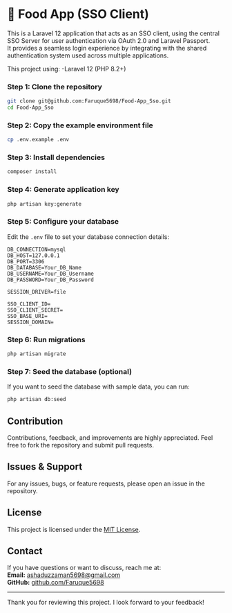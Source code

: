  # 🍔 Food App (SSO Client)

This is a Laravel 12 application that acts as an SSO client, using the central SSO Server for user authentication via OAuth 2.0 and Laravel Passport.  
It provides a seamless login experience by integrating with the shared authentication system used across multiple applications.

This project using:
-Laravel 12 (PHP 8.2+)

### Step 1: Clone the repository

```bash
git clone git@github.com:Faruque5698/Food-App_Sso.git
cd Food-App_Sso
```
### Step 2: Copy the example environment file

```bash
cp .env.example .env
```
### Step 3: Install dependencies

```bash
composer install
```
### Step 4: Generate application key

```bash
php artisan key:generate
```

### Step 5: Configure your database
Edit the `.env` file to set your database connection details:

```env
DB_CONNECTION=mysql
DB_HOST=127.0.0.1
DB_PORT=3306
DB_DATABASE=Your_DB_Name
DB_USERNAME=Your_DB_Username
DB_PASSWORD=Your_DB_Password

SESSION_DRIVER=file

SSO_CLIENT_ID=
SSO_CLIENT_SECRET=
SSO_BASE_URI=
SESSION_DOMAIN=
```

### Step 6: Run migrations

```bash
php artisan migrate
```

### Step 7: Seed the database (optional)
If you want to seed the database with sample data, you can run:

```bash
php artisan db:seed
```

## Contribution

Contributions, feedback, and improvements are highly appreciated. Feel free to fork the repository and submit pull requests.

## Issues & Support

For any issues, bugs, or feature requests, please open an issue in the repository.

## License

This project is licensed under the [MIT License](LICENSE).

## Contact

If you have questions or want to discuss, reach me at:  
**Email:** ashaduzzaman5698@gmail.com  
**GitHub:** [github.com/Faruque5698](https://github.com/Faruque5698)

---

Thank you for reviewing this project. I look forward to your feedback!
